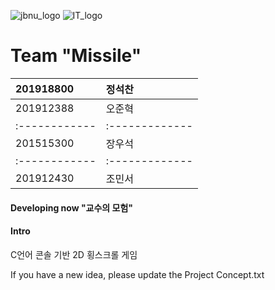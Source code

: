 ![jbnu_logo](https://user-images.githubusercontent.com/65169722/83265660-c2c8ee00-a1fc-11ea-8f67-d42cabce63a4.png) ![IT_logo](https://user-images.githubusercontent.com/65169722/83266051-4551ad80-a1fd-11ea-9776-3af3ad784981.PNG)


# Team "Missile"
201918800 | 정석찬
:------------ | :-------------|
201912388 |오준혁
:------------ | :-------------|
201515300 | 장우석
:------------ | :-------------|
201912430 | 조민서

#### Developing now "교수의 모험"

#### Intro 
C언어 콘솔 기반 2D 횡스크롤 게임




If you have a new idea, please update the Project Concept.txt
